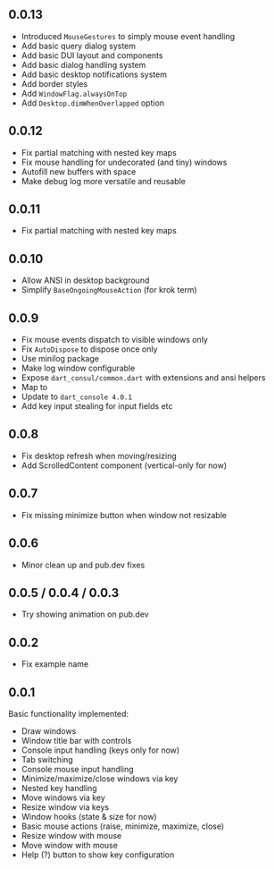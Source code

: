## 0.0.13

- Introduced `MouseGestures` to simply mouse event handling
- Add basic query dialog system
- Add basic DUI layout and components
- Add basic dialog handling system
- Add basic desktop notifications system
- Add border styles
- Add `WindowFlag.alwaysOnTop`
- Add `Desktop.dimWhenOverlapped` option

## 0.0.12

- Fix partial matching with nested key maps
- Fix mouse handling for undecorated (and tiny) windows
- Autofill new buffers with space
- Make debug log more versatile and reusable

## 0.0.11

- Fix partial matching with nested key maps

## 0.0.10

- Allow ANSI in desktop background
- Simplify `BaseOngoingMouseAction` (for krok term)

## 0.0.9

- Fix mouse events dispatch to visible windows only
- Fix `AutoDispose` to dispose once only
- Use minilog package
- Make log window configurable
- Expose `dart_consul/common.dart` with extensions and ansi helpers
- Map <C-h> to <Backspace>
- Update to `dart_console 4.0.1`
- Add key input stealing for input fields etc

## 0.0.8

- Fix desktop refresh when moving/resizing
- Add ScrolledContent component (vertical-only for now)

## 0.0.7

- Fix missing minimize button when window not resizable

## 0.0.6

- Minor clean up and pub.dev fixes

## 0.0.5 / 0.0.4 / 0.0.3

- Try showing animation on pub.dev

## 0.0.2

- Fix example name

## 0.0.1

Basic functionality implemented:

- Draw windows
- Window title bar with controls
- Console input handling (keys only for now)
- Tab switching
- Console mouse input handling
- Minimize/maximize/close windows via key
- Nested key handling
- Move windows via key
- Resize window via keys
- Window hooks (state & size for now)
- Basic mouse actions (raise, minimize, maximize, close)
- Resize window with mouse
- Move window with mouse
- Help (?) button to show key configuration

